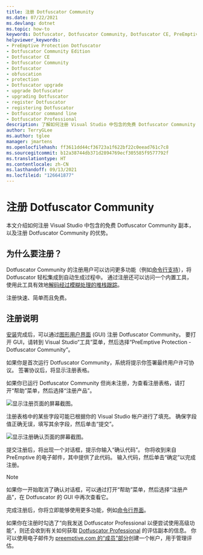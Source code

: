 ```yaml
---
title: 注册 Dotfuscator Community
ms.date: 07/22/2021
ms.devlang: dotnet
ms.topic: how-to
keywords: Dotfuscator, Dotfuscator Community, Dotfuscator CE, PreEmptive, PreEmptive Solutions, PreEmptive Protection, 保护, 社区版, 模糊处理, .NET, 免费, Visual Studio 2019, Visual Studio 2017, Visual Studio, 升级, 命令行, 注册
helpviewer_keywords:
- PreEmptive Protection Dotfuscator
- Dotfuscator Community Edition
- Dotfuscator CE
- Dotfuscator Community
- Dotfuscator
- obfuscation
- protection
- Dotfuscator upgrade
- upgrade Dotfuscator
- upgrading Dotfuscator
- register Dotfuscator
- registering Dotfuscator
- Dotfuscator command line
- Dotfuscator Professional
description: 了解如何注册 Visual Studio 中包含的免费 Dotfuscator Community 副本。
author: TerryGLee
ms.author: tglee
manager: jmartens
ms.openlocfilehash: ff3611dd44cf36723a1f622bf22c0eead761c7c8
ms.sourcegitcommit: b12a38744db371d2894769ecf305585f9577792f
ms.translationtype: HT
ms.contentlocale: zh-CN
ms.lasthandoff: 09/13/2021
ms.locfileid: "126641877"
---
```

# <a name="register-dotfuscator-community"></a>注册 Dotfuscator Community

本文介绍如何注册 Visual Studio 中包含的免费 Dotfuscator Community 副本，以及注册 Dotfuscator Community 的优势。

## <a name="why-register"></a>为什么要注册？

Dotfuscator Community 的注册用户可以访问更多功能（例如[命令行支持][cli]），将 Dotfuscator 轻松集成到自动生成过程中。 通过注册还可以访问一个内置工具，使用此工具有效地[解码经过模糊处理的堆栈跟踪][decode-obfuscated]。

注册快速、简单而且免费。

## <a name="registration-instructions"></a>注册说明

[安装][install]完成后，可以通过[图形用户界面][gui] (GUI) 注册 Dotfuscator Community。 要打开 GUI，请转到 Visual Studio“工具”菜单，然后选择“PreEmptive Protection - Dotfuscator Community”。

如果你是首次运行 Dotfuscator Community，系统将提示你签署最终用户许可协议。 签署协议后，将显示注册表格。

如果你已运行 Dotfuscator Community 但尚未注册，为查看注册表格，请打开“帮助”菜单，然后选择“注册产品”。

![显示注册页面的屏幕截图。](media/registration.png)

注册表格中的某些字段可能已根据你的 Visual Studio 帐户进行了填充。 确保字段值正确无误，填写其余字段，然后单击“提交”。

![显示注册确认页面的屏幕截图。](media/registration-confirm.png)

提交注册后，将出现一个对话框，提示你输入“确认代码”。 你将收到来自 PreEmptive 的电子邮件，其中提供了此代码。 输入代码，然后单击“确定”以完成注册。

> [!NOTE]
> 如果你一开始取消了确认对话框，可以通过打开“帮助”菜单，然后选择“注册产品”，在 Dotfuscator 的 GUI 中再次查看它。

完成注册后，你将立即能够使用更多功能，例如[命令行界面][cli]。

如果你在注册时勾选了“向我发送 Dotfuscator Professional 以便尝试使用高级功能”，则还会收到有关如何获取 [Dotfuscator Professional][get-pro] 的评估副本的信息。 你可以使用电子邮件为 [preemptive.com 的“成员”部分][members]创建一个帐户，用于管理评估。

[install]: https://www.preemptive.com/dotfuscator/ce/docs/help/intro_install.html
[get-pro]: https://www.preemptive.com/dotfuscator/ce/docs/help/intro_upgrades.html

[gui]: https://www.preemptive.com/dotfuscator/ce/docs/help/getting_started_gui.html
[gui-start]: https://www.preemptive.com/dotfuscator/ce/docs/help/getting_started_gui.html#overview
[cli]: https://www.preemptive.com/dotfuscator/ce/docs/help/intro_cli.html
[decode-obfuscated]: https://www.preemptive.com/dotfuscator/ce/docs/help/gui_decode_stack_trace.html

[members]: https://www.preemptive.com/my-account